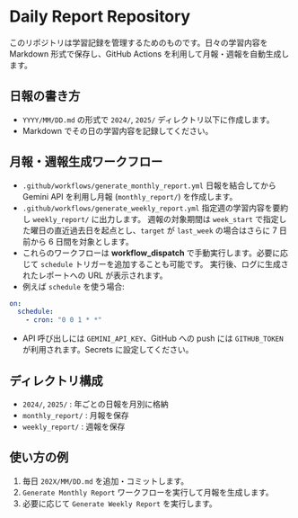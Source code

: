# Daily Report Repository

このリポジトリは学習記録を管理するためのものです。日々の学習内容を Markdown 形式で保存し、GitHub Actions を利用して月報・週報を自動生成します。

## 日報の書き方
- `YYYY/MM/DD.md` の形式で `2024/`, `2025/` ディレクトリ以下に作成します。
- Markdown でその日の学習内容を記録してください。

## 月報・週報生成ワークフロー
- `.github/workflows/generate_monthly_report.yml`
  日報を結合してから Gemini API を利用し月報 (`monthly_report/`) を作成します。
- `.github/workflows/generate_weekly_report.yml`
  指定週の学習内容を要約し `weekly_report/` に出力します。
  週報の対象期間は `week_start` で指定した曜日の直近過去日を起点とし、`target` が `last_week` の場合はさらに 7 日前から 6 日間を対象とします。
- これらのワークフローは **workflow_dispatch** で手動実行します。必要に応じて `schedule` トリガーを追加することも可能です。
  実行後、ログに生成されたレポートへの URL が表示されます。
- 例えば `schedule` を使う場合:
```yaml
on:
  schedule:
    - cron: "0 0 1 * *"
```
- API 呼び出しには `GEMINI_API_KEY`、GitHub への push には `GITHUB_TOKEN` が利用されます。Secrets に設定してください。

## ディレクトリ構成
- `2024/`, `2025/` : 年ごとの日報を月別に格納
- `monthly_report/` : 月報を保存
- `weekly_report/` : 週報を保存

## 使い方の例
1. 毎日 `202X/MM/DD.md` を追加・コミットします。
2. `Generate Monthly Report` ワークフローを実行して月報を生成します。
3. 必要に応じて `Generate Weekly Report` を実行します。

